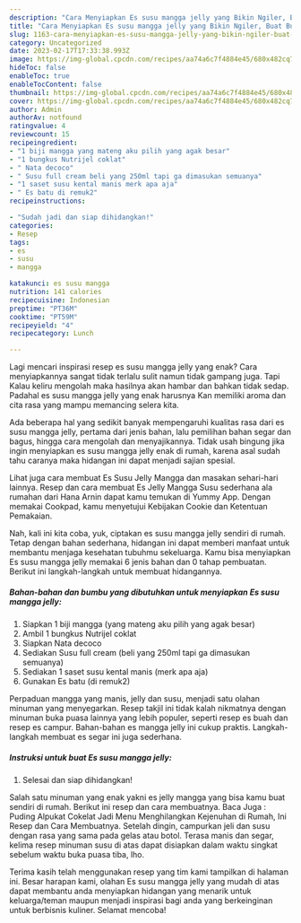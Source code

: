 ```yaml
---
description: "Cara Menyiapkan Es susu mangga jelly yang Bikin Ngiler, Buat Buka Puasa Bisa Manjain Lidah"
title: "Cara Menyiapkan Es susu mangga jelly yang Bikin Ngiler, Buat Buka Puasa Bisa Manjain Lidah"
slug: 1163-cara-menyiapkan-es-susu-mangga-jelly-yang-bikin-ngiler-buat-buka-puasa-bisa-manjain-lidah
category: Uncategorized
date: 2023-02-17T17:33:38.993Z
image: https://img-global.cpcdn.com/recipes/aa74a6c7f4884e45/680x482cq70/es-susu-mangga-jelly-foto-resep-utama.jpg
hideToc: false
enableToc: true
enableTocContent: false
thumbnail: https://img-global.cpcdn.com/recipes/aa74a6c7f4884e45/680x482cq70/es-susu-mangga-jelly-foto-resep-utama.jpg
cover: https://img-global.cpcdn.com/recipes/aa74a6c7f4884e45/680x482cq70/es-susu-mangga-jelly-foto-resep-utama.jpg
author: Admin
authorAv: notfound
ratingvalue: 4
reviewcount: 15
recipeingredient:
- "1 biji mangga yang mateng aku pilih yang agak besar"
- "1 bungkus Nutrijel coklat"
- " Nata decoco"
- " Susu full cream beli yang 250ml tapi ga dimasukan semuanya"
- "1 saset susu kental manis merk apa aja"
- " Es batu di remuk2"
recipeinstructions:

- "Sudah jadi dan siap dihidangkan!"
categories:
- Resep
tags:
- es
- susu
- mangga

katakunci: es susu mangga 
nutrition: 141 calories
recipecuisine: Indonesian
preptime: "PT36M"
cooktime: "PT59M"
recipeyield: "4"
recipecategory: Lunch

---
```



Lagi mencari inspirasi resep es susu mangga jelly yang enak? Cara menyiapkannya sangat tidak terlalu sulit namun tidak gampang juga. Tapi Kalau keliru mengolah maka hasilnya akan hambar dan bahkan tidak sedap. Padahal es susu mangga jelly yang enak harusnya Kan memiliki aroma dan cita rasa yang mampu memancing selera kita.


Ada beberapa hal yang sedikit banyak mempengaruhi kualitas rasa dari es susu mangga jelly, pertama dari jenis bahan, lalu pemilihan bahan segar dan bagus, hingga cara mengolah dan menyajikannya. Tidak usah bingung jika ingin menyiapkan es susu mangga jelly enak di rumah, karena asal sudah tahu caranya maka hidangan ini dapat menjadi sajian spesial.

Lihat juga cara membuat Es Susu Jelly Mangga dan masakan sehari-hari lainnya. Resep dan cara membuat Es Jelly Mangga Susu sederhana ala rumahan dari Hana Arnin dapat kamu temukan di Yummy App. Dengan memakai Cookpad, kamu menyetujui Kebijakan Cookie dan Ketentuan Pemakaian.


Nah, kali ini kita coba, yuk, ciptakan es susu mangga jelly sendiri di rumah. Tetap dengan bahan sederhana, hidangan ini dapat memberi manfaat untuk membantu menjaga kesehatan tubuhmu sekeluarga. Kamu bisa menyiapkan Es susu mangga jelly memakai 6 jenis bahan dan 0 tahap pembuatan. Berikut ini langkah-langkah untuk membuat hidangannya.

<!--inarticleads1-->

##### Bahan-bahan dan bumbu yang dibutuhkan untuk menyiapkan Es susu mangga jelly:

1. Siapkan 1 biji mangga (yang mateng aku pilih yang agak besar)
1. Ambil 1 bungkus Nutrijel coklat
1. Siapkan  Nata decoco
1. Sediakan  Susu full cream (beli yang 250ml tapi ga dimasukan semuanya)
1. Sediakan 1 saset susu kental manis (merk apa aja)
1. Gunakan  Es batu (di remuk2)


Perpaduan mangga yang manis, jelly dan susu, menjadi satu olahan minuman yang menyegarkan. Resep takjil ini tidak kalah nikmatnya dengan minuman buka puasa lainnya yang lebih populer, seperti resep es buah dan resep es campur. Bahan-bahan es mangga jelly ini cukup praktis. Langkah-langkah membuat es segar ini juga sederhana. 

<!--inarticleads2-->

##### Instruksi untuk buat Es susu mangga jelly:


1. Selesai dan siap dihidangkan!

Salah satu minuman yang enak yakni es jelly mangga yang bisa kamu buat sendiri di rumah. Berikut ini resep dan cara membuatnya. Baca Juga : Puding Alpukat Cokelat Jadi Menu Menghilangkan Kejenuhan di Rumah, Ini Resep dan Cara Membuatnya. Setelah dingin, campurkan jeli dan susu dengan rasa yang sama pada gelas atau botol. Terasa manis dan segar, kelima resep minuman susu di atas dapat disiapkan dalam waktu singkat sebelum waktu buka puasa tiba, lho. 

Terima kasih telah menggunakan resep yang tim kami tampilkan di halaman ini. Besar harapan kami, olahan Es susu mangga jelly yang mudah di atas dapat membantu anda menyiapkan hidangan yang menarik untuk keluarga/teman maupun menjadi inspirasi bagi anda yang berkeinginan untuk berbisnis kuliner. Selamat mencoba!
